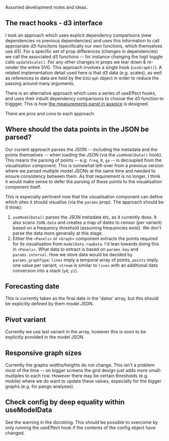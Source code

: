 Assorted development notes and ideas.

## The react hooks - d3 interface

I took an approach which uses explicit dependency comparisons (new dependencies vs previous dependencies) and uses this information to call appropriate d3-funcitons (specifically our own functions, which themselves use d3).
For a specific set of prop differences (changes in dependencies) we call the associated d3 functions -- for instance changing the logit toggle calls `updateScale()`. For any other changes in props we tear down & re-render the entire SVG.
This approach involves a single hook (`useGraph()`).
A related implementation detail used here is that d3 data (e.g. scales), as well as references to data are held by the `D3Graph` object in order to reduce the passing around many arguments.


There is an alternative approach which uses a series of useEffect hooks, and uses their inbuilt dependency comparisons to choose the d3 function to triggger.
This is how [the measurements panel in auspice](https://github.com/nextstrain/auspice/blob/master/src/components/measurements/index.js#L129) is designed.

There are pros and cons to each approach. 


## Where should the data points in the JSON be parsed?

Our current approach parses the JSON -- including the metadata and the points themselves -- when loading the JSON (via the `useModelData()` hook).
This means the parsing of points -- e.g. `freq`, `R`, `ga` -- is decoupled from the visualisation component.
This is somewhat left-over from a previous version where we parsed multiple model JSONs at the same time and needed to ensure consistency between them.
As that requirement is no longer, I think it would make sense to defer the parsing of these points to the visualisation component itself.

This is especially pertinent now that the visualisation component can define which sites it should visualise (via the `params` prop).
The approach should be (I think):

1. `useModelData()` parses the JSON metadata etc, as it currently does. It also scans `JSON.data` and creates a map of dates to censor (per variant) based on a frequency threshold (assuming frequencies exist). We don't parse the data more generally at this stage.
2. Either the `<Panels>` or `<Graph>` component extracts the points required for its visualisation from `modelData.rawData`. I'd lean towards doing this in `<Panels>`. What data to extract is based on `params.key` and `params.interval`. How we store data would be decided by `params.graphType`: `lines` imply a temporal array of points, `points` imply one value per variant, `stream` is similar to `lines` with an additional data conversion into a stack (`y0`, `y1`).


## Forecasting date

This is currently taken as the final date in the 'dates' array, but this should be explicitly defined by them model JSON.

## Pivot variant

Currently we use last variant in the array, however this is soon to be explicitly provided in the model JSON.

## Responsive graph sizes

Currently the graphs widths/heights do not change.
This isn't a problem most of the time -- on bigger screens the grid design just adds more small-multiples to each row.
However there may be certain thresholds (e.g. mobile) where we do want to update these values, especially for the bigger graphs (e.g. for pango analyses).

## Check config by deep equality within useModelData

See the warning in the docstring.
This should be possible to overcome by only running the useEffect hook if the contents of the config object have changed.

